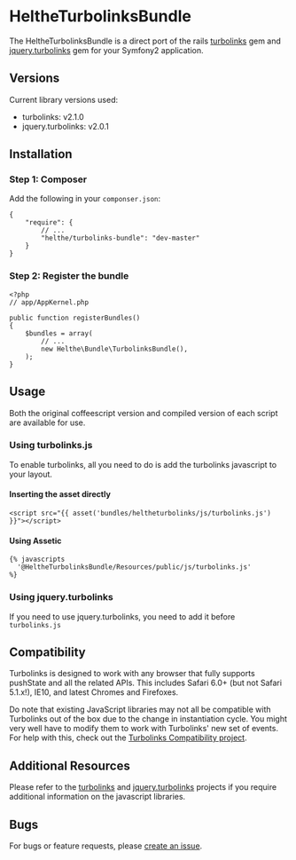 # HeltheTurbolinksBundle

The HeltheTurbolinksBundle is a direct port of the rails [turbolinks](https://github.com/rails/turbolinks) gem
and [jquery.turbolinks](https://github.com/kossnocorp/jquery.turbolinks) gem for your Symfony2 application.

## Versions

Current library versions used:

 * turbolinks: v2.1.0
 * jquery.turbolinks: v2.0.1

## Installation

### Step 1: Composer

Add the following in your `componser.json`:

    {
        "require": {
            // ...
            "helthe/turbolinks-bundle": "dev-master"
        }
    }

### Step 2: Register the bundle

    <?php
    // app/AppKernel.php

    public function registerBundles()
    {
        $bundles = array(
            // ...
            new Helthe\Bundle\TurbolinksBundle(),
        );
    }


## Usage

Both the original coffeescript version and compiled version of each script are available for use.

### Using turbolinks.js

To enable turbolinks, all you need to do is add the turbolinks javascript to your layout.

#### Inserting the asset directly

    <script src="{{ asset('bundles/heltheturbolinks/js/turbolinks.js') }}"></script>

#### Using Assetic

    {% javascripts
      '@HeltheTurbolinksBundle/Resources/public/js/turbolinks.js'
    %}

### Using jquery.turbolinks

If you need to use jquery.turbolinks, you need to add it before `turbolinks.js`

## Compatibility

Turbolinks is designed to work with any browser that fully supports pushState and
all the related APIs. This includes Safari 6.0+ (but not Safari 5.1.x!), IE10,
and latest Chromes and Firefoxes.

Do note that existing JavaScript libraries may not all be compatible with
Turbolinks out of the box due to the change in instantiation cycle. You might
very well have to modify them to work with Turbolinks' new set of events. For
help with this, check out the [Turbolinks Compatibility project](http://reed.github.io/turbolinks-compatibility).

## Additional Resources

Please refer to the [turbolinks](https://github.com/rails/turbolinks) and
[jquery.turbolinks](https://github.com/kossnocorp/jquery.turbolinks) projects
if you require additional information on the javascript libraries.

## Bugs

For bugs or feature requests, please [create an issue](https://github.com/helthe/TurbolinksBundle/issues/new).
